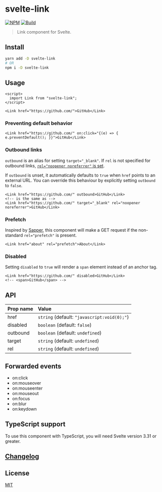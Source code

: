 # svelte-link

[![NPM][npm]][npm-url] [![Build][build]][build-badge]

> Link component for Svelte.

## Install

```bash
yarn add -D svelte-link
# OR
npm i -D svelte-link
```

## Usage

```svelte
<script>
  import Link from "svelte-link";
</script>

<Link href="https://github.com/">GitHub</Link>
```

### Preventing default behavior

```svelte
<Link href="https://github.com/" on:click="{(e) => { e.preventDefault(); }}">GitHub</Link>
```

### Outbound links

`outbound` is an alias for setting `target="_blank"`. If `rel` is not specified for outbound links, [`rel="noopener noreferrer"` is set](https://developers.google.com/web/tools/lighthouse/audits/noopener).

If `outbound` is unset, it automatically defaults to `true` when `href` points to an external URL. You can override this behaviour by explicitly setting `outbound` to `false`.

```svelte
<Link href="https://github.com/" outbound>GitHub</Link>
<!-- is the same as -->
<Link href="https://github.com/" target="_blank" rel="noopener noreferrer">GitHub</Link>
```

### Prefetch

Inspired by [Sapper](https://sapper.svelte.dev/docs#prefetch_href), this component will make a GET request if the non-standard `rel="prefetch"` is present.

```svelte
<Link href="about" rel="prefetch">About</Link>
```

### Disabled

Setting `disabled` to `true` will render a `span` element instead of an anchor tag.

```svelte
<Link href="https://github.com/" disabled>GitHub</Link>
<!-- <span>GitHub</span> -->
```

## API

| Prop name | Value                                       |
| :-------- | :------------------------------------------ |
| href      | `string` (default: `"javascript:void(0);"`) |
| disabled  | `boolean` (default: `false`)                |
| outbound  | `boolean` (default: `undefined`)            |
| target    | `string` (default: `undefined`)             |
| rel       | `string` (default: `undefined`)             |

## Forwarded events

- on:click
- on:mouseover
- on:mouseenter
- on:mouseout
- on:focus
- on:blur
- on:keydown

## TypeScript support

To use this component with TypeScript, you will need Svelte version 3.31 or greater.

## [Changelog](CHANGELOG.md)

## License

[MIT](LICENSE)

[npm]: https://img.shields.io/npm/v/svelte-link?color=0366d6&style=for-the-badge
[npm-url]: https://npmjs.com/package/svelte-link
[build]: https://img.shields.io/travis/com/metonym/svelte-link?color=28a745&style=for-the-badge
[build-badge]: https://travis-ci.com/metonym/svelte-link
